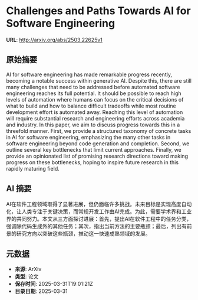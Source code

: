 # Challenges and Paths Towards AI for Software Engineering

**URL**: http://arxiv.org/abs/2503.22625v1

## 原始摘要

AI for software engineering has made remarkable progress recently, becoming a
notable success within generative AI. Despite this, there are still many
challenges that need to be addressed before automated software engineering
reaches its full potential. It should be possible to reach high levels of
automation where humans can focus on the critical decisions of what to build
and how to balance difficult tradeoffs while most routine development effort is
automated away. Reaching this level of automation will require substantial
research and engineering efforts across academia and industry. In this paper,
we aim to discuss progress towards this in a threefold manner. First, we
provide a structured taxonomy of concrete tasks in AI for software engineering,
emphasizing the many other tasks in software engineering beyond code generation
and completion. Second, we outline several key bottlenecks that limit current
approaches. Finally, we provide an opinionated list of promising research
directions toward making progress on these bottlenecks, hoping to inspire
future research in this rapidly maturing field.


## AI 摘要

AI在软件工程领域取得了显著进展，但仍面临许多挑战。未来目标是实现高度自动化，让人类专注于关键决策，而常规开发工作由AI完成。为此，需要学术界和工业界的共同努力。本文从三方面探讨进展：首先，提出AI在软件工程中的任务分类，强调除代码生成外的其他任务；其次，指出当前方法的主要瓶颈；最后，列出有前景的研究方向以突破这些瓶颈，推动这一快速成熟领域的发展。

## 元数据

- **来源**: ArXiv
- **类型**: 论文
- **保存时间**: 2025-03-31T19:01:21Z
- **目录日期**: 2025-03-31
